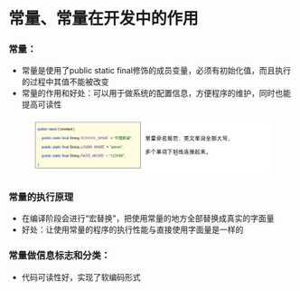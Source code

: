 # 常量、常量在开发中的作用

### 常量：

* 常量是使用了public static final修饰的成员变量，必须有初始化值，而且执行的过程中其值不能被改变
* 常量的作用和好处：可以用于做系统的配置信息，方便程序的维护，同时也能提高可读性

<figure><img src="../.gitbook/assets/image (3) (3) (1).png" alt=""><figcaption></figcaption></figure>

### 常量的执行原理

* 在编译阶段会进行“宏替换”，把使用常量的地方全部替换成真实的字面量
* 好处：让使用常量的程序的执行性能与直接使用字面量是一样的

### 常量做信息标志和分类：

* 代码可读性好，实现了软编码形式

